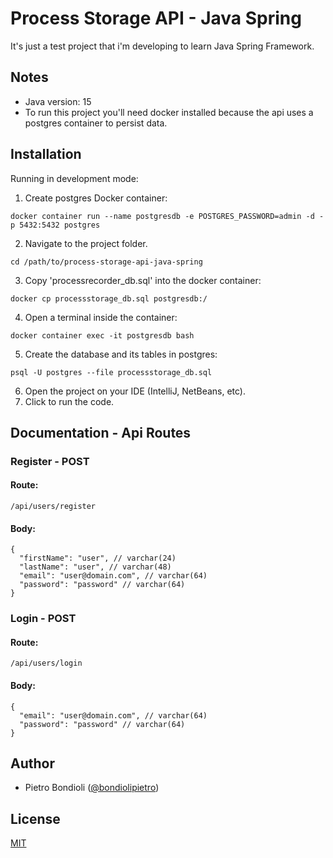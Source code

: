 # Process Storage API - Java Spring
It's just a test project that i'm developing to learn Java Spring Framework.

## Notes
- Java version: 15
- To run this project you'll need docker installed because the api uses a postgres container to 
persist data.

## Installation
Running in development mode:
1. Create postgres Docker container:
```
docker container run --name postgresdb -e POSTGRES_PASSWORD=admin -d -p 5432:5432 postgres
```
2. Navigate to the project folder.
```
cd /path/to/process-storage-api-java-spring
```
3. Copy 'processrecorder_db.sql' into the docker container:
```
docker cp processstorage_db.sql postgresdb:/
```
4. Open a terminal inside the container:
```
docker container exec -it postgresdb bash
```
5. Create the database and its tables in postgres:
```
psql -U postgres --file processstorage_db.sql
```
6. Open the project on your IDE (IntelliJ, NetBeans, etc).
7. Click to run the code.

## Documentation - Api Routes
### Register - POST
#### Route: 
```
/api/users/register
```
#### Body:
```
{
  "firstName": "user", // varchar(24)
  "lastName": "user", // varchar(48)
  "email": "user@domain.com", // varchar(64)
  "password": "password" // varchar(64)
}
```
### Login - POST
#### Route: 
```
/api/users/login
```
#### Body:
```
{
  "email": "user@domain.com", // varchar(64)
  "password": "password" // varchar(64)
}
```

## Author
- Pietro Bondioli ([@bondiolipietro](https://github.com/bondiolipietro))

## License
[MIT](https://opensource.org/licenses/MIT)
